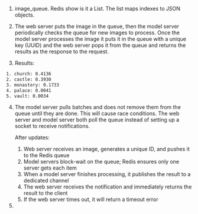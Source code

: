 1. image_queue. Redis show is it a List. The list maps indexes to JSON objects.

2. The web server puts the image in the queue, then the model server periodically checks the queue for new images to process. Once the model server processes the image it puts it in the queue with a unique key (UUID) and the web server pops it from the queue and returns the results as the response to the request.

3. Results:
```sh
1. church: 0.4136 
2. castle: 0.3930 
3. monastery: 0.1733 
4. palace: 0.0041 
5. vault: 0.0034
```

4. The model server pulls batches and does not remove them from the queue until they are done. This will cause race conditions. The web server and model server both poll the queue instead of setting up a socket to receive notifications. 

    After updates:

    1. Web server receives an image, generates a unique ID, and pushes it to the Redis queue
    2. Model servers block-wait on the queue; Redis ensures only one server gets each item
    3. When a model server finishes processing, it publishes the result to a dedicated channel
    4. The web server receives the notification and immediately returns the result to the client
    5. If the web server times out, it will return a timeout error

5. 
